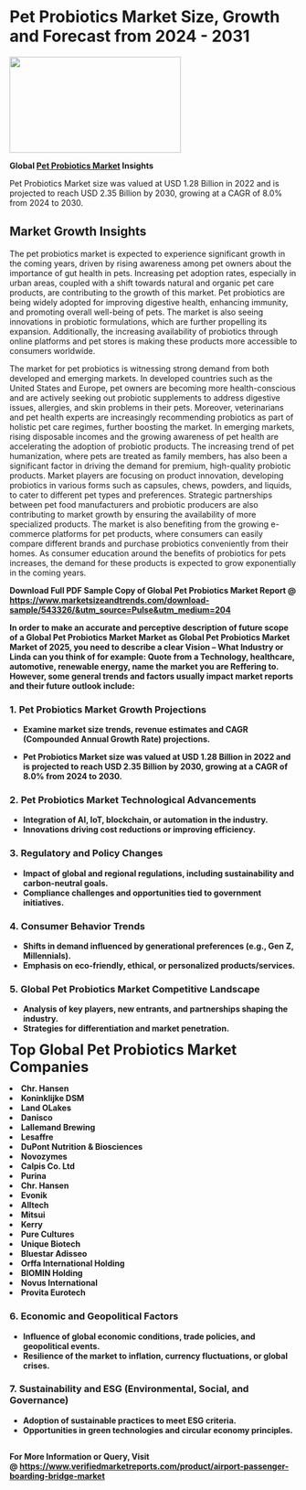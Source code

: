 <H1>Pet Probiotics Market Size, Growth and Forecast from 2024 - 2031</H1><img class="aligncenter size-medium wp-image-584254" src="https://thirdeyenews.in/wp-content/uploads/2024/09/Global-Market-Research-300x168.jpeg" alt="" width="300" height="168" /><p><strong>Global&nbsp;<a href="https://www.marketsizeandtrends.com/download-sample/543326/&amp;utm_source=Pulse&amp;utm_medium=204">Pet Probiotics Market</a> Insights</strong></p><p>Pet Probiotics Market size was valued at USD 1.28 Billion in 2022 and is projected to reach USD 2.35 Billion by 2030, growing at a CAGR of 8.0% from 2024 to 2030.</p><p><h2>Market Growth Insights</h2> <p>The pet probiotics market is expected to experience significant growth in the coming years, driven by rising awareness among pet owners about the importance of gut health in pets. Increasing pet adoption rates, especially in urban areas, coupled with a shift towards natural and organic pet care products, are contributing to the growth of this market. Pet probiotics are being widely adopted for improving digestive health, enhancing immunity, and promoting overall well-being of pets. The market is also seeing innovations in probiotic formulations, which are further propelling its expansion. Additionally, the increasing availability of probiotics through online platforms and pet stores is making these products more accessible to consumers worldwide.</p> <p><strong></strong></p> <p>The market for pet probiotics is witnessing strong demand from both developed and emerging markets. In developed countries such as the United States and Europe, pet owners are becoming more health-conscious and are actively seeking out probiotic supplements to address digestive issues, allergies, and skin problems in their pets. Moreover, veterinarians and pet health experts are increasingly recommending probiotics as part of holistic pet care regimes, further boosting the market. In emerging markets, rising disposable incomes and the growing awareness of pet health are accelerating the adoption of probiotic products. The increasing trend of pet humanization, where pets are treated as family members, has also been a significant factor in driving the demand for premium, high-quality probiotic products. Market players are focusing on product innovation, developing probiotics in various forms such as capsules, chews, powders, and liquids, to cater to different pet types and preferences. Strategic partnerships between pet food manufacturers and probiotic producers are also contributing to market growth by ensuring the availability of more specialized products. The market is also benefiting from the growing e-commerce platforms for pet products, where consumers can easily compare different brands and purchase probiotics conveniently from their homes. As consumer education around the benefits of probiotics for pets increases, the demand for these products is expected to grow exponentially in the coming years.</p> <p><strong></p><p><span class=""><strong>Download Full PDF Sample Copy of Global Pet Probiotics Market Report</strong> @ <a href="https://www.marketsizeandtrends.com/download-sample/543326/&amp;utm_source=Pulse&amp;utm_medium=204" target="_blank">https://www.marketsizeandtrends.com/download-sample/543326/&amp;utm_source=Pulse&amp;utm_medium=204</a></span></p><p>In order to make an accurate and perceptive description of future scope of a Global&nbsp;Pet Probiotics Market Market as Global&nbsp;Pet Probiotics Market Market of 2025, you need to describe a clear Vision &ndash; What Industry or Linda can you think of for example: Quote from a Technology, healthcare, automotive, renewable energy, name the market you are Reffering to. However, some general trends and factors usually impact market reports and their future outlook include:</p><h3>1.&nbsp;<strong>Pet Probiotics Market Growth Projections</strong></h3><ul><li>Examine market size trends, revenue estimates and CAGR (Compounded Annual Growth Rate) projections.</li><li><p>Pet Probiotics Market size was valued at USD 1.28 Billion in 2022 and is projected to reach USD 2.35 Billion by 2030, growing at a CAGR of 8.0% from 2024 to 2030.</p></li></ul><h3>2.&nbsp;<strong>Pet Probiotics Market Technological Advancements</strong></h3><ul><li>Integration of AI, IoT, blockchain, or automation in the industry.</li><li>Innovations driving cost reductions or improving efficiency.</li></ul><h3>3.&nbsp;<strong>Regulatory and Policy Changes</strong></h3><ul><li>Impact of global and regional regulations, including sustainability and carbon-neutral goals.</li><li>Compliance challenges and opportunities tied to government initiatives.</li></ul><h3>4.&nbsp;<strong>Consumer Behavior Trends</strong></h3><ul><li>Shifts in demand influenced by generational preferences (e.g., Gen Z, Millennials).</li><li>Emphasis on eco-friendly, ethical, or personalized products/services.</li></ul><h3>5.&nbsp;<strong>Global Pet Probiotics Market Competitive Landscape</strong></h3><ul><li>Analysis of key players, new entrants, and partnerships shaping the industry.</li><li>Strategies for differentiation and market penetration.</li></ul><p data-pm-slice="1 1 []"><span style="color: inherit; font-family: inherit; font-size: 25px;">Top Global Pet Probiotics Market Companies</span></p><div class="" data-test-id=""><p><li>Chr. Hansen</li><li> Koninklijke DSM</li><li> Land OLakes</li><li> Danisco</li><li> Lallemand Brewing</li><li> Lesaffre</li><li> DuPont Nutrition & Biosciences</li><li> Novozymes</li><li> Calpis Co. Ltd</li><li> Purina</li><li> Chr. Hansen</li><li> Evonik</li><li> Alltech</li><li> Mitsui</li><li> Kerry</li><li> Pure Cultures</li><li> Unique Biotech</li><li> Bluestar Adisseo</li><li> Orffa International Holding</li><li> BIOMIN Holding</li><li> Novus International</li><li> Provita Eurotech</li></p></div><h3>6.&nbsp;<strong>Economic and Geopolitical Factors</strong></h3><ul><li>Influence of global economic conditions, trade policies, and geopolitical events.</li><li>Resilience of the market to inflation, currency fluctuations, or global crises.</li></ul><h3>7.&nbsp;<strong>Sustainability and ESG (Environmental, Social, and Governance)</strong></h3><ul><li>Adoption of sustainable practices to meet ESG criteria.</li><li>Opportunities in green technologies and circular economy principles.</li></ul><h2><strong style="font-size: 14px;">For More Information or Query, Visit @&nbsp;</strong><a style="background-color: #ffffff; font-size: 14px;" href="https://www.marketsizeandtrends.com/report/pet-probiotics-market/" target="_blank">https://www.verifiedmarketreports.com/product/airport-passenger-boarding-bridge-market</a></h2>
